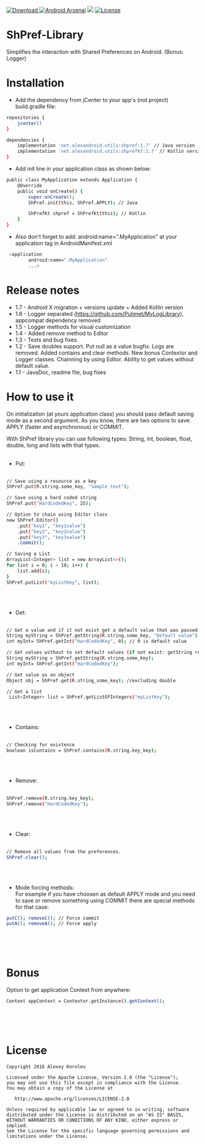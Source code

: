 [ ![Download](https://api.bintray.com/packages/pulimet/utils/shpref/images/download.svg) ](https://bintray.com/pulimet/utils/shpref/_latestVersion)       [![Android Arsenal](https://img.shields.io/badge/Android%20Arsenal-ShPref-brightgreen.svg?style=flat)](http://android-arsenal.com/details/1/4744)
<a href="http://www.methodscount.com/?lib=net.alexandroid.utils%3Ashpref%3A1.6"><img src="https://img.shields.io/badge/Methods and size-104 | 8 KB-e91e63.svg"/></a> [![License](https://img.shields.io/badge/license-Apache%202-green.svg)](https://www.apache.org/licenses/LICENSE-2.0)

# ShPref-Library

Simplifies the interaction with Shared Preferences on Android. (Bonus: Logger)

# Installation

- Add the dependency from jCenter to your app's (not project) build.gradle file:

```sh
repositories {
    jcenter()
}

dependencies {
    implementation 'net.alexandroid.utils:shpref:1.7' // Java version
    implementation 'net.alexandroid.utils:shprefkt:1.7' // Kotlin version
}
```


- Add init line in your application class as shown below:

```sh
public class MyApplication extends Application {
    @Override
    public void onCreate() {
        super.onCreate();
        ShPref.init(this, ShPref.APPLY); // Java

        ShPrefKt shpref = ShPrefKt(this); // Kotlin
    }
}
```

* Also don't forget to add: android:name=".MyApplication" at your application tag in AndroidManifest.xml
```sh
 <application
        android:name=".MyApplication"
        ...>
```

# Release notes
* 1.7 - Android X migration + versions update + Added Kotlin version
* 1.6 - Logger separated (https://github.com/Pulimet/MyLogLibrary), appcompat dependency removed
* 1.5 - Logger methods for visual customization
* 1.4 - Added remove method to Editor
* 1.3 - Tests and bug fixes
* 1.2 - Save doubles support. Put null as a value bugfix. Logs are removed. Added contains and clear methods. New bonus Contextor and Logger classes. Chainning by using Editor. Ability to get values without default value.
* 1.1 - JavaDoc, readme file, bug fixes

# How to use it

On initialization (at yours application class) you should pass default saving mode as a second argument. 
As you know, there are two options to save: APPLY (faster and asynchronous) or COMMIT. 

With ShPref library you can use following types: String, int, boolean, float, double, long and lists with that types.
<br><br>
- Put:
<br><br>
```sh
// Save using a resource as a key
ShPref.put(R.string.some_key, "Sample text");

// Save using a hard coded string
ShPref.put("HardCodedKey", 25);

// Option to chain using Editor class
new ShPref.Editor()
    .put("key1", "key1value")
    .put("key2", "key2value")
    .put("key3", "key3value")
    .commit();

// Saving a List
ArrayList<Integer> list = new ArrayList<>();
for (int i = 0; i < 10; i++) {
    list.add(i);
}
ShPref.putList("myListKey", list);    
```

 <br> <br>
- Get:
 <br> <br>
```sh
// Get a value and if it not exist get a default value that was passed as a second argument
String myString = ShPref.getString(R.string.some_key, "Default value");
int myInt= ShPref.getInt("HardCodedKey", 0); // 0 is default value

// Get values without to set default values (if not exist: getString return null, getBoolena return false and other 0)
String myString = ShPref.getString(R.string.some_key);
int myInt= ShPref.getInt("HardCodedKey"); 

// Get value as an object
Object obj = ShPref.get(R.string_some_key); //excluding double

// Get a list
 List<Integer> list = ShPref.getListOfIntegers("myListKey");
```

 <br><br> 
- Contains:
 <br>  <br> 
```sh
// Checking for existence
boolean isContains = ShPref.contains(R.string.key_key);
```

 <br>  <br> 
- Remove:
 <br>  <br> 
```sh
ShPref.remove(R.string.key_key);
ShPref.remove("HardCodedKey");
```

 <br>  <br> 
- Clear:
 <br>  <br> 
```sh
// Remove all values from the preferences.
ShPref.clear();
```
 <br>  <br> 

- Mode forcing methods: <br>
For example if you have choosen as default APPLY mode and you need to save or remove something using COMMIT there are special methods for that case:
```sh
putC(); removeC(); // Force commit
putA(); removeA(); // Force apply
```
 <br>  <br>  <br> 
# Bonus

Option to get application Context from anywhere:
```sh
Context appContext = Contextor.getInstance().getContext();
```

 <br>  <br>  <br> 
# License

```
Copyright 2016 Alexey Korolev

Licensed under the Apache License, Version 2.0 (the "License");
you may not use this file except in compliance with the License.
You may obtain a copy of the License at

   http://www.apache.org/licenses/LICENSE-2.0

Unless required by applicable law or agreed to in writing, software
distributed under the License is distributed on an "AS IS" BASIS,
WITHOUT WARRANTIES OR CONDITIONS OF ANY KIND, either express or implied.
See the License for the specific language governing permissions and
limitations under the License.
```
